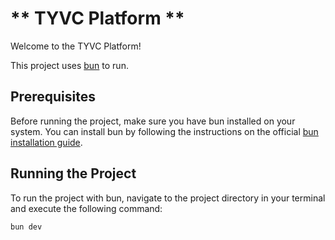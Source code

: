# ** TYVC Platform **

Welcome to the TYVC Platform!

This project uses [bun](https://bun.sh/) to run.

## Prerequisites
Before running the project, make sure you have bun installed on your system. You can install bun by following the instructions on the official [bun installation guide](https://bun.sh/).

## Running the Project
To run the project with bun, navigate to the project directory in your terminal and execute the following command:

`bun dev`
